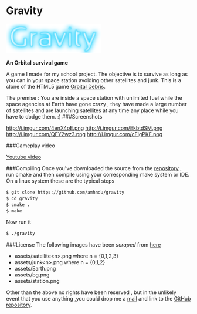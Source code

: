 Gravity
=======
![Gravity](assets/gravity.png)

**An Orbital survival game**

A game I made for my school project.
The objective is to survive as long as you can in your space station avoiding other satellites and junk.
This is a clone of the HTML5 game [Orbital Debris][orbital debris].

The premise :
You are inside a space station with unlimited fuel while the space agencies at Earth have gone crazy , they have made a large number of satellites and are launching satellites at any time any place while you have to dodge them. :)
###Screenshots

http://i.imgur.com/4enX4oE.png
http://i.imgur.com/EkbtdSM.png
http://i.imgur.com/QEY2wz3.png
http://i.imgur.com/cFigPKF.png

###Gameplay video

[Youtube video](https://www.youtube.com/watch?v=LI_u30P6zTA)

###Compiling
Once you've downloaded the source from the [repository][repo] , run cmake and then compile using your corresponding make system or IDE.
On a linux system these are the typical steps
```sh
$ git clone https://github.com/amhndu/gravity
$ cd gravity
$ cmake .
$ make
```
Now run it
```sh
$ ./gravity
```

###License
The following images have been *scraped* from [here][orbital debris]
* assets/satellite\<n>.png where n = {0,1,2,3}
* assets/junk\<n>.png where n = {0,1,2}
* assets/Earth.png
* assets/bg.png
* assets/station.png

Other than the above no rights have been reserved , but in the unlikely event that you use anything ,you could drop me a [mail][mailaddr] and link to the [GitHub repository][repo].

[orbital debris]: http://www.allworkallplay.org/games/orbitaldebris/
[repo]: https://github.com/amhndu/gravity
[mailaddr]: mailto:amhndu@gmail.com
